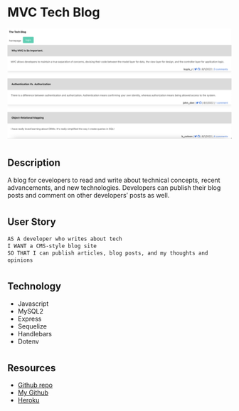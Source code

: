# MVC Tech Blog
![](./assets/Screen%20Shot%202022-08-02%20at%203.20.38%20AM.png)
#
## Description
A blog for cevelopers to read and write about technical concepts, recent advancements, and new technologies. Developers can publish their blog posts and comment on other developers’ posts as well.
#
## User Story
```
AS A developer who writes about tech
I WANT a CMS-style blog site
SO THAT I can publish articles, blog posts, and my thoughts and opinions
```
#
## Technology
* Javascript
* MySQL2
* Express
* Sequelize
* Handlebars
* Dotenv
#
## Resources
* [Github repo](https://github.com/krosario314/mvcBlog)
* [My Github](https://github.com/krosario314)
* [Heroku]()
